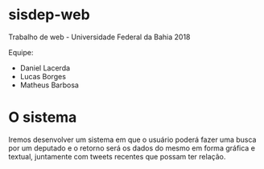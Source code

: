 # sisdep-web
Trabalho de web - Universidade Federal da Bahia 2018

Equipe:
- Daniel Lacerda
- Lucas Borges
- Matheus Barbosa

# O sistema
Iremos desenvolver um sistema em que o usuário poderá fazer uma busca por um deputado e o retorno será os dados do mesmo em forma gráfica e textual, juntamente com tweets recentes que possam ter relação.


